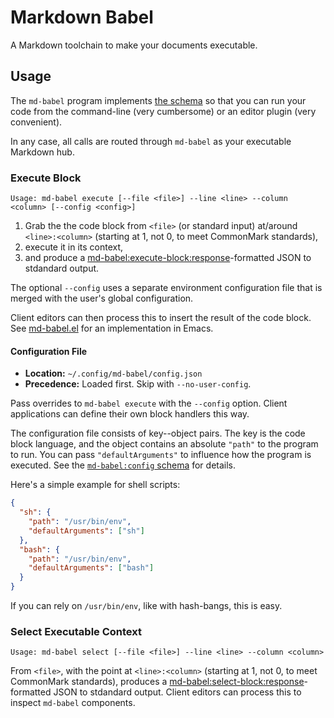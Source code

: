 # Markdown Babel

A Markdown toolchain to make your documents executable.

    
## Usage

The `md-babel` program implements [the schema](https://github.com/md-babel/md-babel-schema) so that you can run your code from the command-line (very cumbersome) or an editor plugin (very convenient).

In any case, all calls are routed through `md-babel` as your executable Markdown hub.


### Execute Block

    Usage: md-babel execute [--file <file>] --line <line> --column <column> [--config <config>]

1. Grab the the code block from `<file>` (or standard input) at/around `<line>:<column>` (starting at 1, not 0, to meet CommonMark standards), 
2. execute it in its context,
3. and produce a [md-babel:execute-block:response][execute-block-schema]-formatted JSON to stdandard output.

The optional `--config` uses a separate environment configuration file that is merged with the user's global configuration.

Client editors can then process this to insert the result of the code block. 
See [md-babel.el][] for an implementation in Emacs.

[execute-block-schema]: https://github.com/md-babel/md-babel-schema/tree/main/execute-block
[md-babel.el]: https://github.com/md-babel/md-babel.el

#### Configuration File

- **Location:** `~/.config/md-babel/config.json`
- **Precedence:** Loaded first. Skip with `--no-user-config`.

Pass overrides to `md-babel execute` with the `--config` option.
Client applications can define their own block handlers this way.

The configuration file consists of key--object pairs.
The key is the code block language, and the object contains an absolute `"path"` to the program to run.
You can pass `"defaultArguments"` to influence how the program is executed.
See the [`md-babel:config` schema][config-schema] for details.

Here's a simple example for shell scripts:

```json
{
  "sh": {
    "path": "/usr/bin/env",
    "defaultArguments": ["sh"]
  },
  "bash": {
    "path": "/usr/bin/env",
    "defaultArguments": ["bash"]
  }
}
```

If you can rely on `/usr/bin/env`, like with hash-bangs, this is easy.

[config-schema]: https://github.com/md-babel/md-babel-schema/tree/main/config


### Select Executable Context

    Usage: md-babel select [--file <file>] --line <line> --column <column>

From `<file>`, with the point at `<line>:<column>` (starting at 1, not 0, to meet CommonMark standards), produces a [md-babel:select-block:response][select-block-schema]-formatted JSON to stdandard output. 
Client editors can process this to inspect `md-babel` components.

[select-block-schema]: https://github.com/md-babel/md-babel-schema/tree/main/select-block

